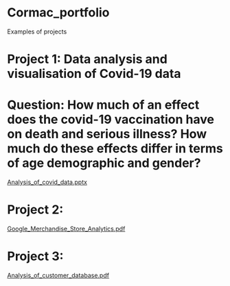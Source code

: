# Cormac_portfolio
Examples of projects

# Project 1: Data analysis and visualisation of Covid-19 data
# Question: How much of an effect does the covid-19 vaccination have on death and serious illness? How much do these effects differ in terms of age demographic and gender?

[Analysis_of_covid_data.pptx](https://github.com/Cormac91/Cormac_portfolio/files/9213038/Analysis_of_covid_data.pptx)



# Project 2:

[Google_Merchandise_Store_Analytics.pdf](https://github.com/Cormac91/Cormac_portfolio/files/9192964/Google_Merchandise_Store_Analytics.pdf)



# Project 3:

[Analysis_of_customer_database.pdf](https://github.com/Cormac91/Cormac_portfolio/files/9213128/Analysis_of_customer_database.pdf)

